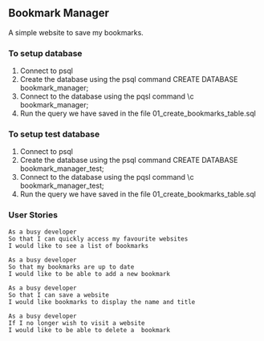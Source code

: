 ## Bookmark Manager

A simple website to save my bookmarks.

### To setup database
1. Connect to psql
2. Create the database using the psql command CREATE DATABASE bookmark_manager;
3. Connect to the database using the pqsl command \c bookmark_manager;
4. Run the query we have saved in the file 01_create_bookmarks_table.sql

### To setup test database
1. Connect to psql
2. Create the database using the psql command CREATE DATABASE bookmark_manager_test;
3. Connect to the database using the pqsl command \c bookmark_manager_test;
4. Run the query we have saved in the file 01_create_bookmarks_table.sql

### User Stories

```
As a busy developer
So that I can quickly access my favourite websites
I would like to see a list of bookmarks

As a busy developer
So that my bookmarks are up to date
I would like to be able to add a new bookmark

As a busy developer
So that I can save a website
I would like bookmarks to display the name and title

As a busy developer
If I no longer wish to visit a website
I would like to be able to delete a  bookmark
```

